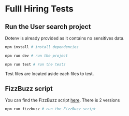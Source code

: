 # Fulll Hiring Tests

## Run the User search project

Dotenv is already provided as it contains no sensitives data.

```bash
npm install # install dependencies

npm run dev # run the project

npm run test # run the tests
```

Test files are located aside each files to test.

## FizzBuzz script

You can find the FizzBuzz script [here](./fizzbuzz.js).
There is 2 versions 

```bash
npm run fizzbuzz # run the FizzBuzz script
``` 

